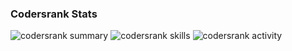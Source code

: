 <!-- 
### Hi there 👋  
-->

<!--
**edgant/edgant** is a ✨ _special_ ✨ repository because its `README.md` (this file) appears on your GitHub profile.

Here are some ideas to get you started:

- 🔭 I’m currently working on ...
- 🌱 I’m currently learning ...
- 👯 I’m looking to collaborate on ...
- 🤔 I’m looking for help with ...
- 💬 Ask me about ...
- 📫 How to reach me: ...
- 😄 Pronouns: ...
- ⚡ Fun fact: ...
-->
### Codersrank Stats
![codersrank summary](https://cr-ss-service.azurewebsites.net/api/ScreenShot?widget=summary&username=edgant)
![codersrank skills](https://cr-skills-chart-widget.azurewebsites.net/api/api?username=edgant)
![codersrank activity](https://cr-ss-service.azurewebsites.net/api/ScreenShot?widget=activity&username=edgant&labels=true)
